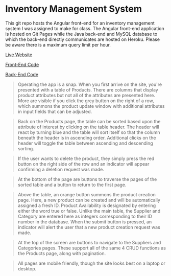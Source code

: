 # Inventory Management System

This git repo hosts the Angular front-end for an inventory management system I was assigned to make for class. The Angular front-end application is hosted on Git Pages while the Java back-end and MySQL database to which the back-end directly communicates are hosted on Heroku. Please be aware there is a maximum query limit per hour.

[Live Website](https://gwyche.github.io/LiveDashboard/)

[Front-End Code](https://github.com/gwyche/dashboard_front)

[Back-End Code](https://github.com/gwyche/dashboardback)

>Operating the app is a snap. When you first arrive on the site, you're presented with a table of Products. There are columns that display product attributes but not all of the attributes are presented here. More are visible if you click the grey button on the right of a row, which summons the product update window with additional attributes in input fields that can be adjusted.

>Back on the Products page, the table can be sorted based upon the attribute of interest by clicking on the table header. The header will react by turning blue and the table will sort itself so that the column beneath the header is in ascending order. Additional clicks on the header will toggle the table between ascending and descending sorting.

>If the user wants to delete the product, they simply press the red button on the right side of the row and an indicator will appear confirming a deletion request was made. 

>At the bottom of the page are buttons to traverse the pages of the sorted table and a button to return to the first page.

>Above the table, an orange button summons the product creation page. Here, a new product can be created and will be automatically assigned a fresh ID. Product Availability is designated by entering either the word true or false. Unlike the main table, the Supplier and Category are entered here as integers corresponding to their ID number in the database. When the submit button is pressed, an indicator will alert the user that a new product creation request was made. 

>At the top of the screen are buttons to navigate to the Suppliers and Categories pages. These support all of the same 4 CRUD functions as the Products page, along with pagination.

>All pages are mobile friendly, though the site looks best on a laptop or desktop.
